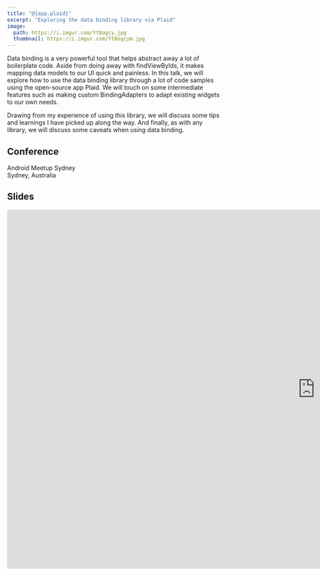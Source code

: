 ```yaml
---
title: "@{app.plaid}"
excerpt: "Exploring the data binding library via Plaid"
image:
  path: https://i.imgur.com/Yt8ogcy.jpg
  thumbnail: https://i.imgur.com/Yt8ogcym.jpg
---
```


Data binding is a very powerful tool that helps abstract away a lot of boilerplate code. Aside from doing away with findViewByIds, it makes mapping data models to our UI quick and painless. In this talk, we will explore how to use the data binding library through a lot of code samples using the open-source app Plaid. We will touch on some intermediate features such as making custom BindingAdapters to adapt existing widgets to our own needs.

Drawing from my experience of using this library, we will discuss some tips and learnings I have picked up along the way. And finally, as with any library, we will discuss some caveats when using data binding.


## Conference
Android Meetup Sydney  
Sydney, Australia


## Slides
<div class="responsive-embed responsive-embed-16by9">
  <iframe src="https://docs.google.com/presentation/d/e/2PACX-1vT8gLmIiF3VAjCFWkb2kwta23R284_7RGqqHG-ZPJilaG2BiCP7HFG0n-h29DopL66u9m3E6LDYKTkM/embed?start=false&loop=false&delayms=3000" frameborder="0" width="1440" height="839" allowfullscreen="true" mozallowfullscreen="true" webkitallowfullscreen="true"></iframe>
</div>


